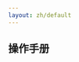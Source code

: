 ```yaml
---
layout: zh/default
---
```





<h2>操作手册</h2>

<canvas id="the-canvas"></canvas>

<script src="{{ "/static/js/pdf/pdf.mjs" | prepend: site.baseurl }}" type="module"></script>

<script type="module">
  // If absolute URL from the remote server is provided, configure the CORS
  // header on that server.
  var url = '{{ "/static/pdf/JinBooks_v1.1.0.pdf" | prepend: site.baseurl }}';

  // Loaded via <script> tag, create shortcut to access PDF.js exports.
  var { pdfjsLib } = globalThis;

  // The workerSrc property shall be specified.
  pdfjsLib.GlobalWorkerOptions.workerSrc = '{{ "/static/js/pdf/pdf.worker.mjs" | prepend: site.baseurl }}';

  // Asynchronous download of PDF
  var loadingTask = pdfjsLib.getDocument(url);
  loadingTask.promise.then(function(pdf) {
    console.log('PDF loaded');

    // Fetch the first page
    var pageNumber = 1;
    pdf.getPage(pageNumber).then(function(page) {
      console.log('Page loaded');

      var scale = 1.5;
      var viewport = page.getViewport({scale: scale});

      // Prepare canvas using PDF page dimensions
      var canvas = document.getElementById('the-canvas');
      var context = canvas.getContext('2d');
      canvas.height = viewport.height;
      canvas.width = viewport.width;

      // Render PDF page into canvas context
      var renderContext = {
        canvasContext: context,
        viewport: viewport
      };
      var renderTask = page.render(renderContext);
      renderTask.promise.then(function () {
        console.log('Page rendered');
      });
    });
  }, function (reason) {
    // PDF loading error
    console.error(reason);
  });
</script>